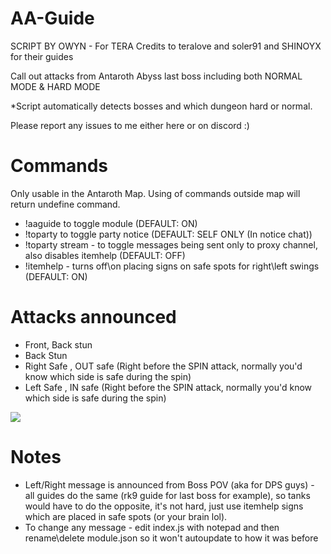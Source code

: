 # AA-Guide

SCRIPT BY OWYN - For TERA
Credits to teralove and soler91 and SHINOYX for their guides

Call out attacks from Antaroth Abyss last boss including both NORMAL MODE & HARD MODE

*Script automatically detects bosses and which dungeon hard or normal.

Please report any issues to me either here or on discord :)

# Commands 
Only usable in the Antaroth Map. Using of commands outside map will return undefine command.
- !aaguide to toggle module (DEFAULT: ON)
- !toparty to toggle party notice (DEFAULT: SELF ONLY (In notice chat))
- !toparty stream - to toggle messages being sent only to proxy channel, also disables itemhelp (DEFAULT: OFF)
- !itemhelp - turns off\on placing signs on safe spots for right\left swings (DEFAULT: ON)

# Attacks announced
- Front, Back stun
- Back Stun
- Right Safe , OUT safe (Right before the SPIN attack, normally you'd know which side is safe during the spin)
- Left Safe , IN safe (Right before the SPIN attack, normally you'd know which side is safe during the spin)

<img src=http://u.cubeupload.com/Owyn/ItemHelper.jpg>

# Notes
- Left/Right message is announced from Boss POV (aka for DPS guys) - all guides do the same (rk9 guide for last boss for example), so tanks would have to do the opposite, it's not hard, just use itemhelp signs which are placed in safe spots (or your brain lol).
- To change any message - edit index.js with notepad and then rename\delete module.json so it won't autoupdate to how it was before


